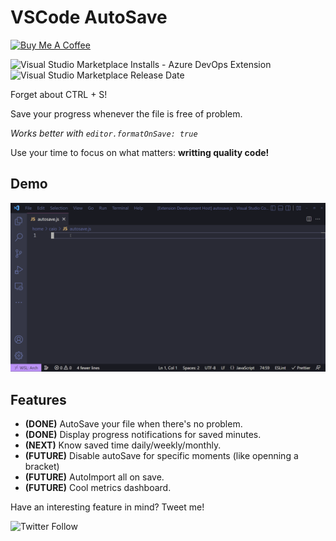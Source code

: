 # VSCode AutoSave
<a href="https://www.buymeacoffee.com/codista" target="_blank"><img src="https://cdn.buymeacoffee.com/buttons/v2/default-blue.png" alt="Buy Me A Coffee" style="height: 60px !important;width: 217px !important;" ></a>

![Visual Studio Marketplace Installs - Azure DevOps Extension](https://img.shields.io/visual-studio-marketplace/azure-devops/installs/total/codista.vscode-autosave)
![Visual Studio Marketplace Release Date](https://img.shields.io/visual-studio-marketplace/release-date/codista.vscode-autosave)

Forget about CTRL + S!

Save your progress whenever the file is free of problem.

*Works better with `editor.formatOnSave: true`*

Use your time to focus on what matters: **writting quality code!**  

## Demo
![demo](https://github.com/CB0rghi/vscode-autosave-ext/raw/main/demo.gif)


## Features
* **(DONE)** AutoSave your file when there's no problem.  
* **(DONE)** Display progress notifications for saved minutes.
* **(NEXT)** Know saved time daily/weekly/monthly.  
* **(FUTURE)** Disable autoSave for specific moments (like openning a bracket)
* **(FUTURE)** AutoImport all on save.  
* **(FUTURE)** Cool metrics dashboard.

Have an interesting feature in mind? Tweet me!

![Twitter Follow](https://img.shields.io/twitter/follow/ocodista?style=social)